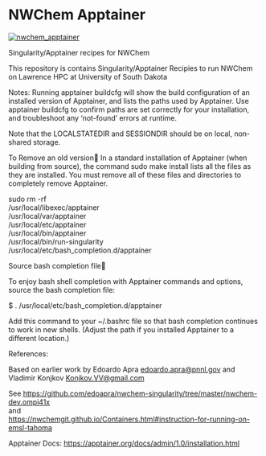 # NWChem Apptainer
[![nwchem_apptainer](https://github.com/edoapra/nwchem-singularity/actions/workflows/apptainer_action.yml/badge.svg)](https://github.com/edoapra/nwchem-singularity/actions/workflows/apptainer_action.yml)

Singularity/Apptainer recipes for NWChem 

This repository is contains Singularity/Apptainer Recipies to run NWChem on Lawrence HPC at University of South Dakota


Notes:
Running apptainer buildcfg will show the build configuration of an installed version of Apptainer, and lists the paths used by Apptainer. Use apptainer buildcfg to confirm paths are set correctly for your installation, and troubleshoot any ‘not-found’ errors at runtime.

Note that the LOCALSTATEDIR and SESSIONDIR should be on local, non-shared storage.


To Remove an old version
In a standard installation of Apptainer (when building from source), the command sudo make install lists all the files as they are installed. You must remove all of these files and directories to completely remove Apptainer.

 sudo rm -rf \
    /usr/local/libexec/apptainer \
    /usr/local/var/apptainer \
    /usr/local/etc/apptainer \
    /usr/local/bin/apptainer \
    /usr/local/bin/run-singularity \
    /usr/local/etc/bash_completion.d/apptainer



Source bash completion file

To enjoy bash shell completion with Apptainer commands and options, source the bash completion file:

$ . /usr/local/etc/bash_completion.d/apptainer

Add this command to your ~/.bashrc file so that bash completion continues to work in new shells. (Adjust the path if you installed Apptainer to a different location.)






References:

Based on earlier work by Edoardo Apra <edoardo.apra@pnnl.gov> and Vladimir Konjkov <Konjkov.VV@gmail.com>


See https://github.com/edoapra/nwchem-singularity/tree/master/nwchem-dev.ompi41x   
and    
https://nwchemgit.github.io/Containers.html#instruction-for-running-on-emsl-tahoma


Apptainer Docs:
https://apptainer.org/docs/admin/1.0/installation.html